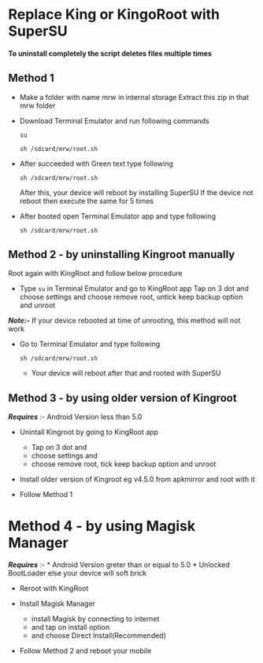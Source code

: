 # Replace King or KingoRoot with SuperSU

#### To uninstall completely the script deletes files multiple times

## Method 1

* Make a folder with name mrw in internal storage
  Extract this zip in that mrw folder

* Download Terminal Emulator and run following commands

  `su`

  `sh /sdcard/mrw/root.sh`

* After succeeded with Green text type following

  `sh /sdcard/mrw/root.sh`

  After this, your device will reboot by installing SuperSU
  If the device not reboot then execute the same for 5 times

* After booted open Terminal Emulator app and type following

  `sh /sdcard/mrw/root.sh`

## Method 2 - by uninstalling Kingroot manually
Root again with KingRoot
and follow below procedure

* Type
  `su`
  in Terminal Emulator and go to KingRoot app
  Tap on 3 dot and
  choose settings and
  choose remove root, untick keep backup option and unroot

_**Note:-**_ If your device rebooted at time of unrooting, this method will not work

* Go to Terminal Emulator and type following

  `sh /sdcard/mrw/root.sh`

  * Your device will reboot after that and rooted with SuperSU

## Method 3 - by using older version of Kingroot
_**Requires**_ :- Android Version less than 5.0

* Unintall Kingroot by going to KingRoot app
  * Tap on 3 dot and
  * choose settings and
  * choose remove root, tick keep backup option and unroot

* Install older version of Kingroot eg v4.5.0 from apkmirror
  and root with it

* Follow Method 1

# Method 4 - by using Magisk Manager
_**Requires**_ :- * Android Version greter than or equal to 5.0
            * Unlocked BootLoader else your device will soft brick

* Reroot with KingRoot

* Install Magisk Manager
  * install Magisk by connecting to internet
  * and tap on install option
  * and choose Direct Install(Recommended)

* Follow Method 2 and reboot your mobile
